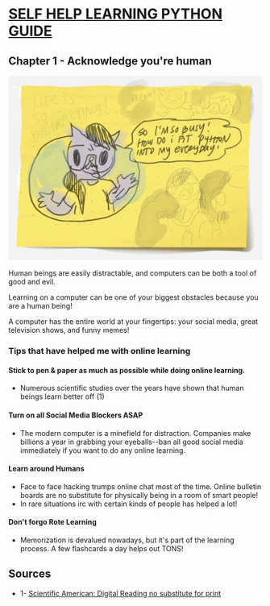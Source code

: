 # [SELF HELP LEARNING PYTHON GUIDE](./README.md)

## Chapter 1 - Acknowledge you're human

![I'm so busy! How do I fit Python into my everyday life?](img/chapter_01_everday_01.jpg)

Human beings are easily distractable, and computers can be both a tool of good and evil. 

Learning on a computer can be one of your biggest obstacles because you are a human being!

A computer has the entire world at your fingertips: your social media, great television shows, and funny memes! 

### Tips that have helped me with online learning

#### Stick to pen & paper as much as possible while doing online learning. 

* Numerous scientific studies over the years have shown that human beings learn better off (1)

#### Turn on all Social Media Blockers ASAP

* The modern computer is a minefield for distraction. Companies make billions a year in grabbing your eyeballs--ban all good social media immediately if you want to do any online learning.

#### Learn around Humans

* Face to face hacking trumps online chat most of the time. Online bulletin boards are no substitute for physically being in a room of smart people!
*  In rare situations irc with certain kinds of people has helped a lot!

#### Don't forgo Rote Learning
* Memorization is devalued nowadays, but it's part of the learning process. A few flashcards a day helps out TONS!

## Sources

* 1- [Scientific American: Digital Reading no substitute for print](https://newrepublic.com/article/135326/digital-reading-no-substitute-print)
